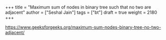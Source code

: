 +++
title = "Maximum sum of nodes in binary tree such that no two are adjacent"
author = ["Seshal Jain"]
tags = ["bt"]
draft = true
weight = 2180
+++

<https://www.geeksforgeeks.org/maximum-sum-nodes-binary-tree-no-two-adjacent/>
